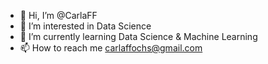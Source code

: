 - 👋 Hi, I’m @CarlaFF
- 👀 I’m interested in Data Science
- 🌱 I’m currently learning Data Science & Machine Learning
- 📫 How to reach me carlaffochs@gmail.com

<!---
CarlaFFochs/CarlaFFochs is a ✨ special ✨ repository because its `README.md` (this file) appears on your GitHub profile.
You can click the Preview link to take a look at your changes.
--->
